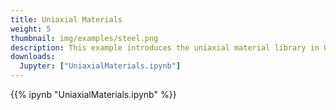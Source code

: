 ```yaml
---
title: Uniaxial Materials
weight: 5
thumbnail: img/examples/steel.png
description: This example introduces the uniaxial material library in OpenSees.
downloads:
  Jupyter: ["UniaxialMaterials.ipynb"]
---
```



{{% ipynb "UniaxialMaterials.ipynb" %}}
